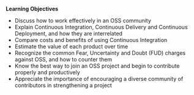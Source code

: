 **Learning Objectives**

- Discuss how to work effectively in an OSS community
- Explain Continuous Integration, Continuous Delivery and Continuous Deployment, and how they are interrelated
- Compare costs and benefits of using Continuous Integration
- Estimate the value of each product over time
- Recognize the common Fear, Uncertainty and Doubt (FUD) charges against OSS, and how to counter them
- Know the best way to join an OSS project and begin to contribute properly and productively
- Appreciate the importance of encouraging a diverse community of contributors in strengthening a project
